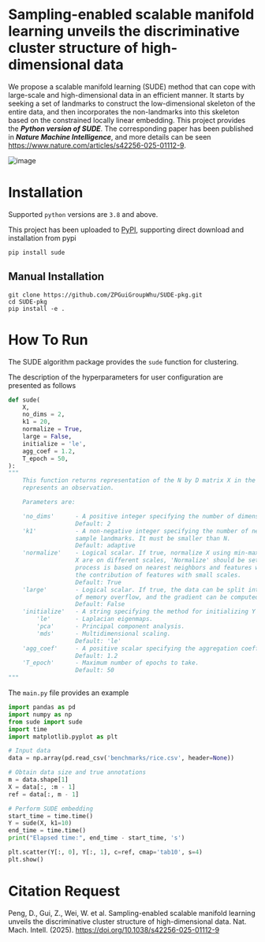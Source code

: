 # Sampling-enabled scalable manifold learning unveils the discriminative cluster structure of high-dimensional data
We propose a scalable manifold learning (SUDE) method that can cope with large-scale and high-dimensional data in an efficient manner. It starts by seeking a set of landmarks to construct the low-dimensional skeleton of the entire data, and then incorporates the non-landmarks into this skeleton based on the constrained locally linear embedding. This project provides the ***Python version of SUDE***. The corresponding paper has been published in ***Nature Machine Intelligence***, and more details can be seen https://www.nature.com/articles/s42256-025-01112-9.

![image](https://github.com/ZPGuiGroupWhu/sude/blob/master/github.png)

# Installation
Supported `python` versions are `3.8` and above.

This project has been uploaded to [PyPI](https://pypi.org/project/cdc-cluster/), supporting direct download and installation from pypi

```
pip install sude
```

## Manual Installation

```
git clone https://github.com/ZPGuiGroupWhu/SUDE-pkg.git
cd SUDE-pkg
pip install -e .
```

# How To Run
The SUDE algorithm package provides the `sude` function for clustering.

The description of the hyperparameters for user configuration are presented as follows
```python
def sude(
    X,
    no_dims = 2,
    k1 = 20,
    normalize = True,
    large = False,
    initialize = 'le',
    agg_coef = 1.2,
    T_epoch = 50,
):
"""
    This function returns representation of the N by D matrix X in the lower-dimensional space. Each row in X
    represents an observation.

    Parameters are:

    'no_dims'      - A positive integer specifying the number of dimension of the representation Y.
                   Default: 2
    'k1'           - A non-negative integer specifying the number of nearest neighbors for PPS to
                   sample landmarks. It must be smaller than N.
                   Default: adaptive
    'normalize'    - Logical scalar. If true, normalize X using min-max normalization. If features in
                   X are on different scales, 'Normalize' should be set to true because the learning
                   process is based on nearest neighbors and features with large scales can override
                   the contribution of features with small scales.
                   Default: True
    'large'        - Logical scalar. If true, the data can be split into multiple blocks to avoid the problem
                   of memory overflow, and the gradient can be computed block by block using 'learning_l' function.
                   Default: False
    'initialize'   - A string specifying the method for initializing Y before manifold learning.
        'le'       - Laplacian eigenmaps.
        'pca'      - Principal component analysis.
        'mds'      - Multidimensional scaling.
                   Default: 'le'
    'agg_coef'     - A positive scalar specifying the aggregation coefficient.
                   Default: 1.2
    'T_epoch'      - Maximum number of epochs to take.
                   Default: 50
"""
```

The ```main.py``` file provides an example
```python
import pandas as pd
import numpy as np
from sude import sude
import time
import matplotlib.pyplot as plt

# Input data
data = np.array(pd.read_csv('benchmarks/rice.csv', header=None))

# Obtain data size and true annotations
m = data.shape[1]
X = data[:, :m - 1]
ref = data[:, m - 1]

# Perform SUDE embedding
start_time = time.time()
Y = sude(X, k1=10)
end_time = time.time()
print("Elapsed time:", end_time - start_time, 's')

plt.scatter(Y[:, 0], Y[:, 1], c=ref, cmap='tab10', s=4)
plt.show()
```

# Citation Request
Peng, D., Gui, Z., Wei, W. et al. Sampling-enabled scalable manifold learning unveils the discriminative cluster structure of high-dimensional data. Nat. Mach. Intell. (2025). https://doi.org/10.1038/s42256-025-01112-9





